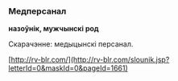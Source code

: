 ### Медперсанал
**назоўнік, мужчынскі род**

Скарачэнне: медыцынскі персанал.

<a rel="author">[http://rv-blr.com/](http://rv-blr.com/slounik.jsp?letterId=0&maskId=0&pageId=1661)</a>

